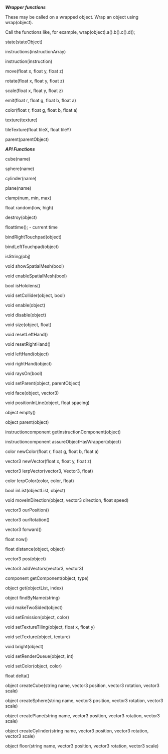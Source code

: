 ***Wrapper functions***

  These may be called on a wrapped object.  Wrap an object using wrap(object).
  
  Call the functions like, for example, wrap(object).a().b().c().d();
  
  state(stateObject)
  
  instructions(instructionArray)
  
  instruction(instruction)
  
  move(float x, float y, float z)
  
  rotate(float x, float y, float z)
  
  scale(float x, float y, float z)
  
  emit(float r, float g, float b, float a)
  
  color(float r, float g, float b, float a)
  
  texture(texture)
  
  tileTexture(float tileX, float tileY)
  
  parent(parentObject)

***API Functions***

cube(name)

sphere(name)

cylinder(name)

plane(name)

clamp(num, min, max)

float random(low, high)

destroy(object)

floattime(); - current time

bindRightTouchpad(object)

bindLeftTouchpad(object)

isString(obj)

void showSpatialMesh(bool)

void enableSpatialMesh(bool)

bool isHololens()

void setCollider(object, bool)

void enable(object)

void disable(object)

void size(object, float)

void resetLeftHand()

void resetRightHand()

void leftHand(object)

void rightHand(object)

void raysOn(bool)

void setParent(object, parentObject)

void face(object, vector3)

void positionInLine(object, float spacing)

object empty()

object parent(object)

instructioncomponent getInstructionComponent(object)

instructioncomponent assureObjectHasWrapper(object)

color newColor(float r, float g, float b, float a)

vector3 newVector(float x, float y, float z)

vector3 lerpVector(vector3, Vector3, float)

color lerpColor(color, color, float)

bool inList(objectList, object)

void moveInDirection(object, vector3 direction, float speed)

vector3 ourPosition()

vector3 ourRotation()

vector3 forward()

float now()

float distance(object, object)

vector3 pos(object)

vector3 addVectors(vector3, vector3)

component getComponent(object, type)

object get(objectList, index)

object findByName(string)

void makeTwoSided(object)

void setEmission(object, color)

void setTextureTiling(object, float x, float y)

void setTexture(object, texture)

void bright(object)

void setRenderQueue(object, int)

void setColor(object, color)

float delta()

object createCube(string name, vector3 position, vector3 rotation, vector3 scale)

object createSphere(string name, vector3 position, vector3 rotation, vector3 scale)

object createPlane(string name, vector3 position, vector3 rotation, vector3 scale)

object createCylinder(string name, vector3 position, vector3 rotation, vector3 scale)

object floor(string name, vector3 position, vector3 rotation, vector3 scale)
